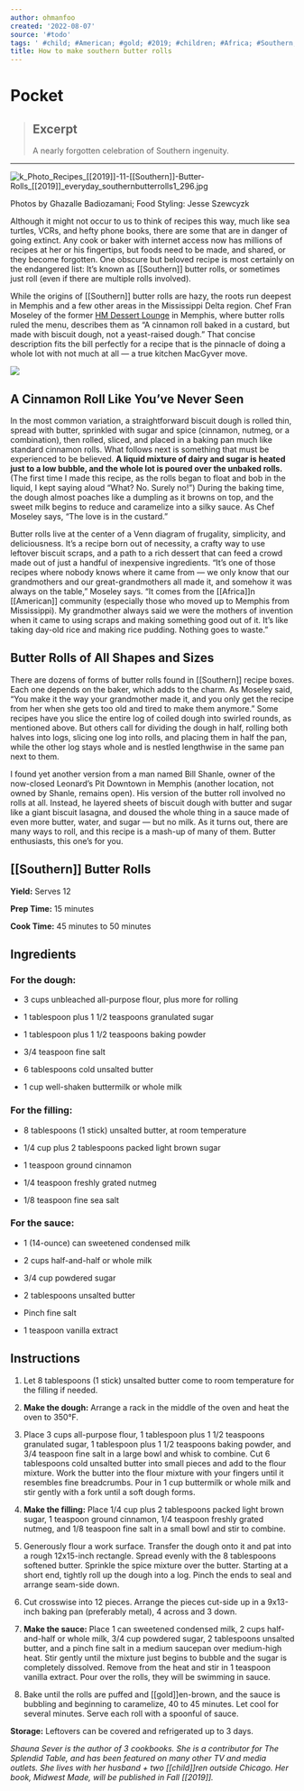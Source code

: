 ```yaml
---
author: ohmanfoo
created: '2022-08-07'
source: '#todo'
tags: ' #child; #American; #gold; #2019; #children; #Africa; #Southern; #;'
title: How to make southern butter rolls
---
```


# Pocket

> ## Excerpt
> A nearly forgotten celebration of Southern ingenuity.

---
![k_Photo_Recipes_[[2019]]-11-[[Southern]]-Butter-Rolls_[[2019]]_everyday_southernbutterrolls1_296.jpg](https://pocket-syndicated-images.s3.amazonaws.com/5f3d442f17a73.jpg)

Photos by Ghazalle Badiozamani; Food Styling: Jesse Szewcyzk

Although it might not occur to us to think of recipes this way, much like sea turtles, VCRs, and hefty phone books, there are some that are in danger of going extinct. Any cook or baker with internet access now has millions of recipes at her or his fingertips, but foods need to be made, and shared, or they become forgotten. One obscure but beloved recipe is most certainly on the endangered list: It’s known as [[Southern]] butter rolls, or sometimes just roll (even if there are multiple rolls involved). 

While the origins of [[Southern]] butter rolls are hazy, the roots run deepest in Memphis and a few other areas in the Mississippi Delta region. Chef Fran Moseley of the former [HM Dessert Lounge](https://www.yelp.com/biz/the-hm-dessert-lounge-memphis) in Memphis, where butter rolls ruled the menu, describes them as “A cinnamon roll baked in a custard, but made with biscuit dough, not a yeast-raised dough.” That concise description fits the bill perfectly for a recipe that is the pinnacle of doing a whole lot with not much at all — a true kitchen MacGyver move. 

![](https://pocket-image-cache.com/direct?resize=w2000&url=https%3A%2F%2Fcdn.apartmenttherapy.info%2Fimage%2Fupload%2Ff_auto%2Cq_auto%3Aeco%2Cw_730%2Fk%252FPhoto%252FRecipes%252F[[2019]]-11-[[Southern]]-Butter-Rolls%252F[[2019]]_everyday_southernbutterrolls2_310)

## A Cinnamon Roll Like You’ve Never Seen

In the most common variation, a straightforward biscuit dough is rolled thin, spread with butter, sprinkled with sugar and spice (cinnamon, nutmeg, or a combination), then rolled, sliced, and placed in a baking pan much like standard cinnamon rolls. What follows next is something that must be experienced to be believed. **A liquid mixture of dairy and sugar is heated just to a low bubble, and the whole lot is poured over the unbaked rolls.** (The first time I made this recipe, as the rolls began to float and bob in the liquid, I kept saying aloud “What? No. Surely no!”) During the baking time, the dough almost poaches like a dumpling as it browns on top, and the sweet milk begins to reduce and caramelize into a silky sauce. As Chef Moseley says, “The love is in the custard.”

Butter rolls live at the center of a Venn diagram of frugality, simplicity, and deliciousness. It’s a recipe born out of necessity, a crafty way to use leftover biscuit scraps, and a path to a rich dessert that can feed a crowd made out of just a handful of inexpensive ingredients. “It’s one of those recipes where nobody knows where it came from — we only know that our grandmothers and our great-grandmothers all made it, and somehow it was always on the table,” Moseley says. “It comes from the [[Africa]]n [[American]] community (especially those who moved up to Memphis from Mississippi). My grandmother always said we were the mothers of invention when it came to using scraps and making something good out of it. It’s like taking day-old rice and making rice pudding. Nothing goes to waste.”

## Butter Rolls of All Shapes and Sizes

There are dozens of forms of butter rolls found in [[Southern]] recipe boxes. Each one depends on the baker, which adds to the charm. As Moseley said, “You make it the way your grandmother made it, and you only get the recipe from her when she gets too old and tired to make them anymore.” Some recipes have you slice the entire log of coiled dough into swirled rounds, as mentioned above. But others call for dividing the dough in half, rolling both halves into logs, slicing one log into rolls, and placing them in half the pan, while the other log stays whole and is nestled lengthwise in the same pan next to them.

I found yet another version from a man named Bill Shanle, owner of the now-closed Leonard’s Pit Downtown in Memphis (another location, not owned by Shanle, remains open). His version of the butter roll involved no rolls at all. Instead, he layered sheets of biscuit dough with butter and sugar like a giant biscuit lasagna, and doused the whole thing in a sauce made of even more butter, water, and sugar — but no milk. As it turns out, there are many ways to roll, and this recipe is a mash-up of many of them. Butter enthusiasts, this one’s for you. 

## [[Southern]] Butter Rolls

**Yield:** Serves 12

**Prep Time:** 15 minutes

**Cook Time:** 45 minutes to 50 minutes

## Ingredients

### For the dough:

-   3 cups unbleached all-purpose flour, plus more for rolling  
    
-   1 tablespoon plus 1 1/2 teaspoons granulated sugar  
    
-   1 tablespoon plus 1 1/2 teaspoons baking powder  
    
-   3/4 teaspoon fine salt  
    
-   6 tablespoons cold unsalted butter  
    
-   1 cup well-shaken buttermilk or whole milk  
    

### For the filling:

-   8 tablespoons (1 stick) unsalted butter, at room temperature  
    
-   1/4 cup plus 2 tablespoons packed light brown sugar  
    
-   1 teaspoon ground cinnamon  
    
-   1/4 teaspoon freshly grated nutmeg  
    
-   1/8 teaspoon fine sea salt  
    

### For the sauce:

-   1 (14-ounce) can sweetened condensed milk  
    
-   2 cups half-and-half or whole milk  
    
-   3/4 cup powdered sugar  
    
-   2 tablespoons unsalted butter  
    
-   Pinch fine salt  
    
-   1 teaspoon vanilla extract  
    

## Instructions

1.  Let 8 tablespoons (1 stick) unsalted butter come to room temperature for the filling if needed.
    
2.  **Make the dough:** Arrange a rack in the middle of the oven and heat the oven to 350°F.
    
3.  Place 3 cups all-purpose flour, 1 tablespoon plus 1 1/2 teaspoons granulated sugar, 1 tablespoon plus 1 1/2 teaspoons baking powder, and 3/4 teaspoon fine salt in a large bowl and whisk to combine. Cut 6 tablespoons cold unsalted butter into small pieces and add to the flour mixture. Work the butter into the flour mixture with your fingers until it resembles fine breadcrumbs. Pour in 1 cup buttermilk or whole milk and stir gently with a fork until a soft dough forms.
    
4.  **Make the filling:** Place 1/4 cup plus 2 tablespoons packed light brown sugar, 1 teaspoon ground cinnamon, 1/4 teaspoon freshly grated nutmeg, and 1/8 teaspoon fine salt in a small bowl and stir to combine.
    
5.  Generously flour a work surface. Transfer the dough onto it and pat into a rough 12x15-inch rectangle. Spread evenly with the 8 tablespoons softened butter. Sprinkle the spice mixture over the butter. Starting at a short end, tightly roll up the dough into a log. Pinch the ends to seal and arrange seam-side down.
    
6.  Cut crosswise into 12 pieces. Arrange the pieces cut-side up in a 9x13-inch baking pan (preferably metal), 4 across and 3 down.
    
7.  **Make the sauce:** Place 1 can sweetened condensed milk, 2 cups half-and-half or whole milk, 3/4 cup powdered sugar, 2 tablespoons unsalted butter, and a pinch fine salt in a medium saucepan over medium-high heat. Stir gently until the mixture just begins to bubble and the sugar is completely dissolved. Remove from the heat and stir in 1 teaspoon vanilla extract. Pour over the rolls, they will be swimming in sauce.
    
8.  Bake until the rolls are puffed and [[gold]]en-brown, and the sauce is bubbling and beginning to caramelize, 40 to 45 minutes. Let cool for several minutes. Serve each roll with a spoonful of sauce.
    

**Storage:** Leftovers can be covered and refrigerated up to 3 days.

_Shauna Sever is the author of 3 cookbooks. She is a contributor for The Splendid Table, and has been featured on many other TV and media outlets. She lives with her husband + two [[child]]ren outside Chicago. Her book, Midwest Made, will be published in Fall [[2019]]._